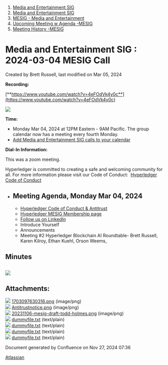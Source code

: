 1. [Media and Entertainment SIG](index.html)
2. [Media and Entertainment SIG](Media-and-Entertainment-SIG_21430277.html)
3. [MESIG - Media and Entertainment](MESIG---Media-and-Entertainment_21446135.html)
4. [Upcoming Meeting w Agenda -MESIG](Upcoming-Meeting-w-Agenda--MESIG_21446625.html)
5. [Meeting History -MESIG](Meeting-History--MESIG_21446695.html)

# Media and Entertainment SIG : 2024-03-04 MESIG Call

Created by Brett Russell, last modified on Mar 05, 2024

**Recording:**

[**https://www.youtube.com/watch?v=4eFOdVk4y0c**](https://www.youtube.com/watch?v=4eFOdVk4y0c)

**![](attachments/21447661/21458744.png?height=250)**

**Time:**

- Monday Mar 04, 2024 at 12PM Eastern - 9AM Pacific. The group calendar now has a meeting every fourth Monday.
- [Add Media and Entertainment SIG calls to your calendar](https://lists.hyperledger.org/g/media-entertainment-sig/ics/9762132/457217224/feed.ics)

**Dial-In Information:**

This was a zoom meeting.

Hyperledger is committed to creating a safe and welcoming community for all. For more information please visit our Code of Conduct:  [Hyperledger Code of Conduct](https://lf-hyperledger.atlassian.net/wiki/display/HYP/Hyperledger+Code+of+Conduct)

- ## **Meeting Agenda, Monday Mar 04, 2024**
  
  - [Hyperledger Code of Conduct &amp; Antitrust](https://lf-hyperledger.atlassian.net/wiki/display/HYP/Hyperledger+Code+of+Conduct)
  - [Hyperledger MESIG Membership page](https://lf-hyperledger.atlassian.net/wiki/display/MESIG/MESIG+New+Member+Center)
  - [Follow us on LinkedIn](https://www.linkedin.com/showcase/hyperledger-media-entertainment-sig/)
  - Introduce Yourself
  - Announcements
  - Meeting #2 Hyperledger Blockchain AI Roundtable- Brett Russell, Karen Kilroy, Ethan Kuehl, Orson Weems,

## **Minutes**

## **![](attachments/21447661/21458747.png?height=250)**

## Attachments:

![](images/icons/bullet_blue.gif) [1703097630316.png](attachments/21447661/21458744.png) (image/png)  
![](images/icons/bullet_blue.gif) [Antitrustnotice.png](attachments/21447661/21458747.png) (image/png)  
![](images/icons/bullet_blue.gif) [20231106-mesig-draft-todd-holmes.png](attachments/21447661/21458746.png) (image/png)  
![](images/icons/bullet_blue.gif) [dummyfile.txt](attachments/21447661/21458748.txt) (text/plain)  
![](images/icons/bullet_blue.gif) [dummyfile.txt](attachments/21447661/21458745.txt) (text/plain)  
![](images/icons/bullet_blue.gif) [dummyfile.txt](attachments/21447661/21458743.txt) (text/plain)  
![](images/icons/bullet_blue.gif) [dummyfile.txt](attachments/21447661/21458742.txt) (text/plain)

Document generated by Confluence on Nov 27, 2024 07:36

[Atlassian](http://www.atlassian.com/)
